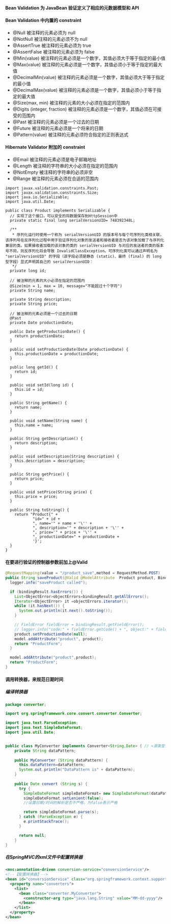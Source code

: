 #### Bean Validation 为 JavaBean 验证定义了相应的元数据模型和 API

#### Bean Validation 中内置的 constraint
- @Null	被注释的元素必须为 null
- @NotNull 被注释的元素必须不为 null
- @AssertTrue	被注释的元素必须为 true
- @AssertFalse 被注释的元素必须为 false
- @Min(value)	被注释的元素必须是一个数字，其值必须大于等于指定的最小值
- @Max(value)	被注释的元素必须是一个数字，其值必须小于等于指定的最大值
- @DecimalMin(value) 被注释的元素必须是一个数字，其值必须大于等于指定的最小值
- @DecimalMax(value) 被注释的元素必须是一个数字，其值必须小于等于指定的最大值
- @Size(max, min)	被注释的元素的大小必须在指定的范围内
- @Digits (integer, fraction)	被注释的元素必须是一个数字，其值必须在可接受的范围内
- @Past	被注释的元素必须是一个过去的日期
- @Future	被注释的元素必须是一个将来的日期
- @Pattern(value)	被注释的元素必须符合指定的正则表达式

####  Hibernate Validator 附加的 constraint
- @Email 被注释的元素必须是电子邮箱地址
- @Length	被注释的字符串的大小必须在指定的范围内
- @NotEmpty	被注释的字符串的必须非空
- @Range 被注释的元素必须在合适的范围内

```
import javax.validation.constraints.Past;
import javax.validation.constraints.Size;
import java.io.Serializable;
import java.util.Date;

public class Product implements Serializable {
  // 实现了这个接口，可以安全的将数据保存到HttpSession中
  private static final long serialVersionUID= 748392348L;

  /**
   * 序列化运行时使用一个称为 serialVersionUID 的版本号与每个可序列化类相关联，该序列号在反序列化过程中用于验证序列化对象的发送者和接收者是否为该对象加载了与序列化兼容的类。如果接收者加载的该对象的类的 serialVersionUID 与对应的发送者的类的版本号不同，则反序列化将会导致 InvalidClassException。可序列化类可以通过声明名为 "serialVersionUID" 的字段（该字段必须是静态 (static)、最终 (final) 的 long 型字段）显式声明其自己的 serialVersionUID：
   */
  private long id;

  // 被注释的元素的大小必须在指定的范围内
  @Size(min = 1, max = 10, message="不能超过十个字符")
  private String name;

  private String description;
  private String price;

  // 被注释的元素必须是一个过去的日期
  @Past
  private Date productionDate;

  public Date getProductionDate() {
    return productionDate;
  }

  public void setProductionDate(Date productionDate) {
    this.productionDate = productionDate;
  }

  public long getId() {
    return id;
  }

  public void setId(long id) {
    this.id = id;
  }

  public String getName() {
    return name;
  }

  public void setName(String name) {
    this.name = name;
  }

  public String getDescription() {
    return description;
  }

  public void setDescription(String description) {
    this.description = description;
  }

  public String getPrice() {
    return price;
  }

  public void setPrice(String price) {
    this.price = price;
  }

  public String toString() {
    return "Product{" +
            "id=" + id +
            ", name='" + name + '\'' +
            ", description='" + description + '\'' +
            ", price='" + price + '\'' +
            ", productionDate=" + productionDate +
            '}';
  }
}
```

#### 在要进行验证的控制器参数前加上@Valid
```java
@RequestMapping(value = "/product_save",method = RequestMethod.POST)
public String saveProduct(@Valid @ModelAttribute  Product product, BindingResult bindingResult,Model model) {
  logger.info("saveProduct called");

  if (bindingResult.hasErrors()) {
    List<ObjectError>objectErrors=bindingResult.getAllErrors();
    Iterator<ObjectError> it =objectErrors.iterator();
    while (it.hasNext()) {
      System.out.println(it.next().toString());
    }

    // FieldError fieldError = bindingResult.getFieldError();
    // logger.info("code:" + fieldError.getCode() + ", object:" + fieldError.getObjectName() + ",field:" + fieldError.getField());
    product.setProductionDate(null);
    model.addAttribute("product", product);
    return "ProductForm";
  }

  model.addAttribute("product",product);
  return "ProductForm";
}
```

#### 调用转换器，来规范日期时间
##### 编译转换器
```java
package converter;

import org.springframework.core.convert.converter.Converter;

import java.text.ParseException;
import java.text.SimpleDateFormat;
import java.util.Date;


public class MyConverter implements Converter<String,Date> { // <源类型，目标类型>
    private String dataPattern;
    
    public MyConverter (String dataPattern) {
      this.dataPattern=dataPattern;
      System.out.println("DataPattern is" + dataPattern);
    }
    
    public Date convert (String s) {
      try {
        SimpleDateFormat simpleDateFormat= new SimpleDateFormat(dataPattern);
        simpleDateFormat.setLenient(false);
        //设置日期/时间的解析是否不严格，为false表示严格

        return simpleDateFormat.parse(s);
      } catch (ParseException e) {
        e.printStackTrace();
      }

      return null;
    }
}
```

##### 在SpringMVC的xml文件中配置转换器
```xml
<mvc:annotation-driven conversion-service="conversionService"/>  
<!--【配置转换器】--> 
<bean id="conversionService" class="org.springframework.context.support.ConversionServiceFactoryBean">
  <property name="converters">
    <list>
      <bean class="converter.MyConverter">
        <constructor-arg type="java.lang.String" value="MM-dd-yyyy"/>
      </bean>
    </list>
  </property>
</bean>
```

